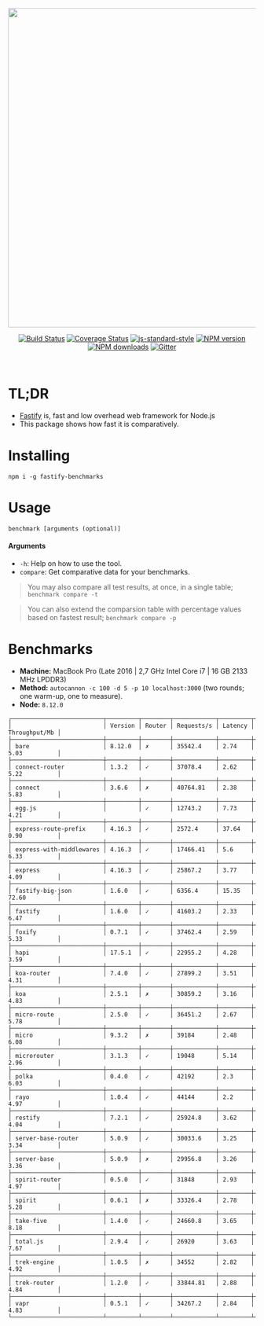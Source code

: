 <div align="center">
<img src="https://github.com/fastify/graphics/raw/master/full-logo.png" width="650" height="auto"/>
</div>

<div align="center">

[![Build Status](https://travis-ci.org/fastify/fastify.svg?branch=master)](https://travis-ci.org/fastify/fastify)
[![Coverage Status](https://coveralls.io/repos/github/fastify/fastify/badge.svg?branch=master)](https://coveralls.io/github/fastify/fastify?branch=master)
[![js-standard-style](https://img.shields.io/badge/code%20style-standard-brightgreen.svg?style=flat)](http://standardjs.com/)
[![NPM version](https://img.shields.io/npm/v/fastify.svg?style=flat)](https://www.npmjs.com/package/fastify)
[![NPM downloads](https://img.shields.io/npm/dm/fastify.svg?style=flat)](https://www.npmjs.com/package/fastify) [![Gitter](https://badges.gitter.im/gitterHQ/gitter.svg)](https://gitter.im/fastify)
</div>
<br />

# TL;DR

* [Fastify](https://github.com/fastify/fastify) is, fast and low overhead web framework for Node.js
* This package shows how fast it is comparatively.

# Installing

```
npm i -g fastify-benchmarks
```

# Usage

```
benchmark [arguments (optional)]
```

#### Arguments

* `-h`: Help on how to use the tool.
* `compare`: Get comparative data for your benchmarks.

> You may also compare all test results, at once, in a single table; `benchmark compare -t` 

> You can also extend the comparsion table with percentage values based on fastest result; `benchmark compare -p`

# Benchmarks

* __Machine:__ MacBook Pro (Late 2016 | 2,7 GHz Intel Core i7 | 16 GB 2133 MHz LPDDR3)
* __Method:__ `autocannon -c 100 -d 5 -p 10 localhost:3000` (two rounds; one warm-up, one to measure).
* __Node:__ `8.12.0`

```
┌──────────────────────────┬─────────┬────────┬────────────┬─────────┬───────────────┐
│                          │ Version │ Router │ Requests/s │ Latency │ Throughput/Mb │
├──────────────────────────┼─────────┼────────┼────────────┼─────────┼───────────────┤
│ bare                     │ 8.12.0  │ ✗      │ 35542.4    │ 2.74    │ 5.03          │
├──────────────────────────┼─────────┼────────┼────────────┼─────────┼───────────────┤
│ connect-router           │ 1.3.2   │ ✓      │ 37078.4    │ 2.62    │ 5.22          │
├──────────────────────────┼─────────┼────────┼────────────┼─────────┼───────────────┤
│ connect                  │ 3.6.6   │ ✗      │ 40764.81   │ 2.38    │ 5.83          │
├──────────────────────────┼─────────┼────────┼────────────┼─────────┼───────────────┤
│ egg.js                   │         │ ✓      │ 12743.2    │ 7.73    │ 4.21          │
├──────────────────────────┼─────────┼────────┼────────────┼─────────┼───────────────┤
│ express-route-prefix     │ 4.16.3  │ ✓      │ 2572.4     │ 37.64   │ 0.90          │
├──────────────────────────┼─────────┼────────┼────────────┼─────────┼───────────────┤
│ express-with-middlewares │ 4.16.3  │ ✓      │ 17466.41   │ 5.6     │ 6.33          │
├──────────────────────────┼─────────┼────────┼────────────┼─────────┼───────────────┤
│ express                  │ 4.16.3  │ ✓      │ 25867.2    │ 3.77    │ 4.09          │
├──────────────────────────┼─────────┼────────┼────────────┼─────────┼───────────────┤
│ fastify-big-json         │ 1.6.0   │ ✓      │ 6356.4     │ 15.35   │ 72.60         │
├──────────────────────────┼─────────┼────────┼────────────┼─────────┼───────────────┤
│ fastify                  │ 1.6.0   │ ✓      │ 41603.2    │ 2.33    │ 6.47          │
├──────────────────────────┼─────────┼────────┼────────────┼─────────┼───────────────┤
│ foxify                   │ 0.7.1   │ ✓      │ 37462.4    │ 2.59    │ 5.33          │
├──────────────────────────┼─────────┼────────┼────────────┼─────────┼───────────────┤
│ hapi                     │ 17.5.1  │ ✓      │ 22955.2    │ 4.28    │ 3.59          │
├──────────────────────────┼─────────┼────────┼────────────┼─────────┼───────────────┤
│ koa-router               │ 7.4.0   │ ✓      │ 27899.2    │ 3.51    │ 4.31          │
├──────────────────────────┼─────────┼────────┼────────────┼─────────┼───────────────┤
│ koa                      │ 2.5.1   │ ✗      │ 30859.2    │ 3.16    │ 4.83          │
├──────────────────────────┼─────────┼────────┼────────────┼─────────┼───────────────┤
│ micro-route              │ 2.5.0   │ ✓      │ 36451.2    │ 2.67    │ 5.78          │
├──────────────────────────┼─────────┼────────┼────────────┼─────────┼───────────────┤
│ micro                    │ 9.3.2   │ ✗      │ 39184      │ 2.48    │ 6.08          │
├──────────────────────────┼─────────┼────────┼────────────┼─────────┼───────────────┤
│ microrouter              │ 3.1.3   │ ✓      │ 19048      │ 5.14    │ 2.96          │
├──────────────────────────┼─────────┼────────┼────────────┼─────────┼───────────────┤
│ polka                    │ 0.4.0   │ ✓      │ 42192      │ 2.3     │ 6.03          │
├──────────────────────────┼─────────┼────────┼────────────┼─────────┼───────────────┤
│ rayo                     │ 1.0.4   │ ✓      │ 44144      │ 2.2     │ 4.97          │
├──────────────────────────┼─────────┼────────┼────────────┼─────────┼───────────────┤
│ restify                  │ 7.2.1   │ ✓      │ 25924.8    │ 3.62    │ 4.04          │
├──────────────────────────┼─────────┼────────┼────────────┼─────────┼───────────────┤
│ server-base-router       │ 5.0.9   │ ✓      │ 30033.6    │ 3.25    │ 3.34          │
├──────────────────────────┼─────────┼────────┼────────────┼─────────┼───────────────┤
│ server-base              │ 5.0.9   │ ✗      │ 29956.8    │ 3.26    │ 3.36          │
├──────────────────────────┼─────────┼────────┼────────────┼─────────┼───────────────┤
│ spirit-router            │ 0.5.0   │ ✓      │ 31848      │ 2.93    │ 4.97          │
├──────────────────────────┼─────────┼────────┼────────────┼─────────┼───────────────┤
│ spirit                   │ 0.6.1   │ ✗      │ 33326.4    │ 2.78    │ 5.28          │
├──────────────────────────┼─────────┼────────┼────────────┼─────────┼───────────────┤
│ take-five                │ 1.4.0   │ ✓      │ 24660.8    │ 3.65    │ 8.18          │
├──────────────────────────┼─────────┼────────┼────────────┼─────────┼───────────────┤
│ total.js                 │ 2.9.4   │ ✓      │ 26920      │ 3.63    │ 7.67          │
├──────────────────────────┼─────────┼────────┼────────────┼─────────┼───────────────┤
│ trek-engine              │ 1.0.5   │ ✗      │ 34552      │ 2.82    │ 4.92          │
├──────────────────────────┼─────────┼────────┼────────────┼─────────┼───────────────┤
│ trek-router              │ 1.2.0   │ ✓      │ 33844.81   │ 2.88    │ 4.84          │
├──────────────────────────┼─────────┼────────┼────────────┼─────────┼───────────────┤
│ vapr                     │ 0.5.1   │ ✓      │ 34267.2    │ 2.84    │ 4.83          │
└──────────────────────────┴─────────┴────────┴────────────┴─────────┴───────────────┘
```
